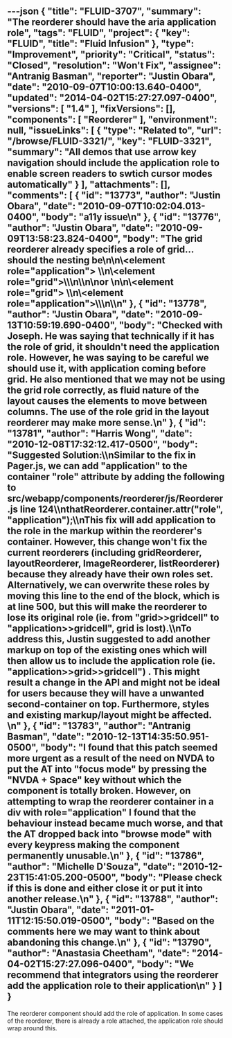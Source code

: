 ---json
{
  "title": "FLUID-3707",
  "summary": "The reorderer should have the aria application role",
  "tags": "FLUID",
  "project": {
    "key": "FLUID",
    "title": "Fluid Infusion"
  },
  "type": "Improvement",
  "priority": "Critical",
  "status": "Closed",
  "resolution": "Won't Fix",
  "assignee": "Antranig Basman",
  "reporter": "Justin Obara",
  "date": "2010-09-07T10:00:13.640-0400",
  "updated": "2014-04-02T15:27:27.097-0400",
  "versions": [
    "1.4"
  ],
  "fixVersions": [],
  "components": [
    "Reorderer"
  ],
  "environment": null,
  "issueLinks": [
    {
      "type": "Related to",
      "url": "/browse/FLUID-3321/",
      "key": "FLUID-3321",
      "summary": "All demos that use arrow key navigation should include the application role to enable screen readers to swtich cursor modes automatically"
    }
  ],
  "attachments": [],
  "comments": [
    {
      "id": "13773",
      "author": "Justin Obara",
      "date": "2010-09-07T10:02:04.013-0400",
      "body": "a11y issue\n"
    },
    {
      "id": "13776",
      "author": "Justin Obara",
      "date": "2010-09-09T13:58:23.824-0400",
      "body": "The grid reorderer already specifies a role of grid... should the nesting be\n\n\\<element role=\"application\"> \\\n\\<element role=\"grid\">\\</element>\\\n\\</element>\n\nor&#x20;\n\n\\<element role=\"grid\"> \\\n\\<element role=\"application\">\\</element>\\\n\\</element>\n"
    },
    {
      "id": "13778",
      "author": "Justin Obara",
      "date": "2010-09-13T10:59:19.690-0400",
      "body": "Checked with Joseph. He was saying that technically if it has the role of grid, it shouldn't need the application role. However, he was saying to be careful we should use it, with application coming before grid. He also mentioned that we may not be using the grid role correctly, as fluid nature of the layout causes the elements to move between columns. The use of the role grid in the layout reorderer may make more sense.\n"
    },
    {
      "id": "13781",
      "author": "Harris Wong",
      "date": "2010-12-08T17:32:12.417-0500",
      "body": "Suggested Solution:\\\nSimilar to the fix in Pager.js, we can add \"application\" to the container \"role\" attribute by adding the following to src/webapp/components/reorderer/js/Reorderer.js line 124\\\nthatReorderer.container.attr(\"role\", \"application\");\\\nThis fix will add application to the role in the markup within the reorderer's container.  However, this change won't fix the current reorderers (including gridReorderer, layoutReorderer, ImageReorderer, listReorderer) because they already have their own roles set.  Alternatively, we can overwrite these roles by moving this line to the end of the block, which is at line 500, but this will make the reorderer to lose its original role (ie. from \"grid>>gridcell\" to \"application>>gridcell\", grid is lost).\\\nTo address this, Justin suggested to add another markup on top of the existing ones which will then allow us to include the application role (ie. \"application>>grid>>gridcell\") .  This might result a change in the API and might not be ideal for users because they will have a unwanted second-container on top.  Furthermore, styles and existing markup/layout might be affected. &#x20;\n"
    },
    {
      "id": "13783",
      "author": "Antranig Basman",
      "date": "2010-12-13T14:35:50.951-0500",
      "body": "I found that this patch seemed more urgent as a result of the need on NVDA to put the AT into \"focus mode\" by pressing the \"NVDA + Space\" key without which the component is totally broken. However, on attempting to wrap the reorderer container in a div with role=\"application\" I found that the behaviour instead became much worse, and that the AT dropped back into \"browse mode\" with every keypress making the component permanently unusable.\n"
    },
    {
      "id": "13786",
      "author": "Michelle D'Souza",
      "date": "2010-12-23T15:41:05.200-0500",
      "body": "Please check if this is done and either close it or put it into another release.\n"
    },
    {
      "id": "13788",
      "author": "Justin Obara",
      "date": "2011-01-11T12:15:50.019-0500",
      "body": "Based on the comments here we may want to think about abandoning this change.\n"
    },
    {
      "id": "13790",
      "author": "Anastasia Cheetham",
      "date": "2014-04-02T15:27:27.096-0400",
      "body": "We recommend that integrators using the reorderer add the application role to their application\n"
    }
  ]
}
---
The reorderer component should add the role of application. In some cases of the reorderer, there is already a role attached, the application role should wrap around  this.

        